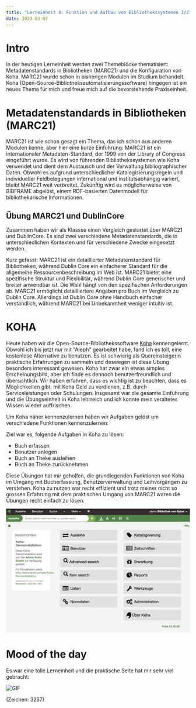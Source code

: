 ```yaml
---
title: "Lerneinheit 4: Funktion und Aufbau von Bibliothekssystemen 1/2"
date: 2023-03-07
---
```


# Intro

In der heutigen Lerneinheit werden zwei Themeblöcke thematisiert: Metadatenstandards in Bibliotheken (MARC21) und die Konfiguration von Koha. MARC21 wurde schon in bisherigen Modulen im Studium behandelt. Koha (Open-Source-Bibliotheksautomatisierungssoftware) hingegen ist ein neues Thema für mich und freue mich auf die bevorstehende Praxiseinheit.

# Metadatenstandards in Bibliotheken (MARC21)

MARC21 ist wie schon gesagt ein Thema, das ich schon aus anderen Modulen kenne, aber hier eine kurze Einführung:
MARC21 ist ein internationaler Metadaten-Standard, der 1999 von der Library of Congress eingeführt wurde. Es wird von führenden Bibliothekssystemen wie Koha verwendet und dient dem Austausch und der Verwaltung bibliographischer Daten. Obwohl es aufgrund unterschiedlicher Katalogisierungsregeln und individueller Feldbelegungen international und institutsabhängig variiert, bleibt MARC21 weit verbreitet. Zukünftig wird es möglicherweise von BIBFRAME abgelöst, einem RDF-basierten Datenmodell für bibliothekarische Informationen.

## Übung MARC21 und DublinCore

Zusammen haben wir als Klassse einen Vergleich gestartet über MARC21 und DublinCore. Es sind zwei verschiedene Metadatenstandards, die in unterschiedlichen Kontexten und für verschiedene Zwecke eingesetzt werden.

Kurz gefasst:
MARC21 ist ein detaillierter Metadatenstandard für Bibliotheken, während Dublin Core ein einfacherer Standard für die allgemeine Ressourcenbeschreibung im Web ist. MARC21 bietet eine spezifische Struktur und Flexibilität, während Dublin Core generischer und breiter anwendbar ist. Die Wahl hängt von den spezifischen Anforderungen ab. MARC21 ermöglicht detailliertere Angaben pro Buch im Vergleich zu Dublin Core. Allerdings ist Dublin Core ohne Handbuch einfacher verständlich, während MARC21 bei Unbekanntheit weniger intuitiv ist.

# KOHA

Heute haben wir die Open-Source-Bibliothekssoftware [Koha](https://koha-community.org) kennengelernt. Obwohl ich bis jetzt nur mit "Aleph" gearbeitet habe, fand ich es toll, eine kostenlose Alternative zu benutzen. Es ist schwierig als Quereinsteigerin praktische Erfahrungen zu sammeln und deswegen ist diese Übung besonders interessant gewesen. Koha hat zwar ein etwas simples Erscheinungsbild, aber ich finde es dennoch benutzerfreundlich und übersichtlich. Wir haben erfahren, dass es wichtig ist zu beachten, dass es Möglichkeiten gibt, mit Koha Geld zu verdienen, z.B. durch Serviceleistungen oder Schulungen. Insgesamt war die gesamte Einführung und die Übungseinheit in Koha lehrreich und ich konnte mein veraltetes Wissen wieder auffrischen.

Um Koha näher kennenzulernen haben wir Aufgaben gelöst um verschiedene Funktionen kennenzulernen:

Ziel war es, folgende Aufgaben in Koha zu lösen:

- Buch erfassen
- Benutzer anlegen
- Buch an Theke ausleihen
- Buch an Theke zurücknehmen

Diese Übungen hat mir geholfen, die grundlegenden Funktionen von Koha im Umgang mit Bucherfassung, Benutzerverwaltung und Leihvorgängen zu verstehen. Koha zu nutzen war recht effizient und trotz meiner nicht so grossen Erfahrung mit dem praktischen Umgang von MARC21 waren die Übungen recht einfach zu lösen.

![Koha](images/KOHA.png) 

# Mood of the day

Es war eine tolle Lerneinheit und die praktische Seite hat mir sehr viel gebracht:

![GIF](https://i.imgflip.com/150wij.jpg)


(Zeichen: 3257)
